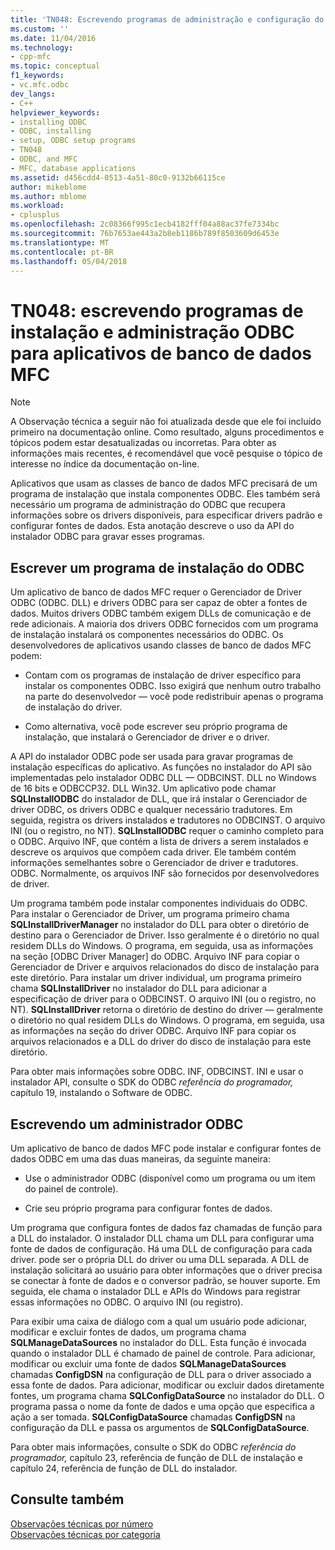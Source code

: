 ```yaml
---
title: 'TN048: Escrevendo programas de administração e configuração do ODBC para aplicativos de banco de dados MFC | Microsoft Docs'
ms.custom: ''
ms.date: 11/04/2016
ms.technology:
- cpp-mfc
ms.topic: conceptual
f1_keywords:
- vc.mfc.odbc
dev_langs:
- C++
helpviewer_keywords:
- installing ODBC
- ODBC, installing
- setup, ODBC setup programs
- TN048
- ODBC, and MFC
- MFC, database applications
ms.assetid: d456cdd4-0513-4a51-80c0-9132b66115ce
author: mikeblome
ms.author: mblome
ms.workload:
- cplusplus
ms.openlocfilehash: 2c08366f995c1ecb4182fff04a88ac37fe7334bc
ms.sourcegitcommit: 76b7653ae443a2b8eb1186b789f8503609d6453e
ms.translationtype: MT
ms.contentlocale: pt-BR
ms.lasthandoff: 05/04/2018
---
```

# <a name="tn048-writing-odbc-setup-and-administration-programs-for-mfc-database-applications"></a>TN048: escrevendo programas de instalação e administração ODBC para aplicativos de banco de dados MFC
> [!NOTE]
>  A Observação técnica a seguir não foi atualizada desde que ele foi incluído primeiro na documentação online. Como resultado, alguns procedimentos e tópicos podem estar desatualizadas ou incorretas. Para obter as informações mais recentes, é recomendável que você pesquise o tópico de interesse no índice da documentação on-line.  
  
 Aplicativos que usam as classes de banco de dados MFC precisará de um programa de instalação que instala componentes ODBC. Eles também será necessário um programa de administração do ODBC que recupera informações sobre os drivers disponíveis, para especificar drivers padrão e configurar fontes de dados. Esta anotação descreve o uso da API do instalador ODBC para gravar esses programas.  
  
##  <a name="_mfcnotes_writing_an_odbc_setup_program"></a> Escrever um programa de instalação do ODBC  
 Um aplicativo de banco de dados MFC requer o Gerenciador de Driver ODBC (ODBC. DLL) e drivers ODBC para ser capaz de obter a fontes de dados. Muitos drivers ODBC também exigem DLLs de comunicação e de rede adicionais. A maioria dos drivers ODBC fornecidos com um programa de instalação instalará os componentes necessários do ODBC. Os desenvolvedores de aplicativos usando classes de banco de dados MFC podem:  
  
-   Contam com os programas de instalação de driver específico para instalar os componentes ODBC. Isso exigirá que nenhum outro trabalho na parte do desenvolvedor — você pode redistribuir apenas o programa de instalação do driver.  
  
-   Como alternativa, você pode escrever seu próprio programa de instalação, que instalará o Gerenciador de driver e o driver.  
  
 A API do instalador ODBC pode ser usada para gravar programas de instalação específicas do aplicativo. As funções no instalador do API são implementadas pelo instalador ODBC DLL — ODBCINST. DLL no Windows de 16 bits e ODBCCP32. DLL Win32. Um aplicativo pode chamar **SQLInstallODBC** do instalador de DLL, que irá instalar o Gerenciador de driver ODBC, os drivers ODBC e qualquer necessário tradutores. Em seguida, registra os drivers instalados e tradutores no ODBCINST. O arquivo INI (ou o registro, no NT). **SQLInstallODBC** requer o caminho completo para o ODBC. Arquivo INF, que contém a lista de drivers a serem instalados e descreve os arquivos que compõem cada driver. Ele também contém informações semelhantes sobre o Gerenciador de driver e tradutores. ODBC. Normalmente, os arquivos INF são fornecidos por desenvolvedores de driver.  
  
 Um programa também pode instalar componentes individuais do ODBC. Para instalar o Gerenciador de Driver, um programa primeiro chama **SQLInstallDriverManager** no instalador do DLL para obter o diretório de destino para o Gerenciador de Driver. Isso geralmente é o diretório no qual residem DLLs do Windows. O programa, em seguida, usa as informações na seção [ODBC Driver Manager] do ODBC. Arquivo INF para copiar o Gerenciador de Driver e arquivos relacionados do disco de instalação para este diretório. Para instalar um driver individual, um programa primeiro chama **SQLInstallDriver** no instalador do DLL para adicionar a especificação de driver para o ODBCINST. O arquivo INI (ou o registro, no NT). **SQLInstallDriver** retorna o diretório de destino do driver — geralmente o diretório no qual residem DLLs do Windows. O programa, em seguida, usa as informações na seção do driver ODBC. Arquivo INF para copiar os arquivos relacionados e a DLL do driver do disco de instalação para este diretório.  
  
 Para obter mais informações sobre ODBC. INF, ODBCINST. INI e usar o instalador API, consulte o SDK do ODBC *referência do programador,* capítulo 19, instalando o Software de ODBC.  
  
##  <a name="_mfcnotes_writing_an_odbc_administrator"></a> Escrevendo um administrador ODBC  
 Um aplicativo de banco de dados MFC pode instalar e configurar fontes de dados ODBC em uma das duas maneiras, da seguinte maneira:  
  
-   Use o administrador ODBC (disponível como um programa ou um item do painel de controle).  
  
-   Crie seu próprio programa para configurar fontes de dados.  
  
 Um programa que configura fontes de dados faz chamadas de função para a DLL do instalador. O instalador DLL chama um DLL para configurar uma fonte de dados de configuração. Há uma DLL de configuração para cada driver. pode ser o própria DLL do driver ou uma DLL separada. A DLL de instalação solicitará ao usuário para obter informações que o driver precisa se conectar à fonte de dados e o conversor padrão, se houver suporte. Em seguida, ele chama o instalador DLL e APIs do Windows para registrar essas informações no ODBC. O arquivo INI (ou registro).  
  
 Para exibir uma caixa de diálogo com a qual um usuário pode adicionar, modificar e excluir fontes de dados, um programa chama **SQLManageDataSources** no instalador do DLL. Esta função é invocada quando o instalador DLL é chamado de painel de controle. Para adicionar, modificar ou excluir uma fonte de dados **SQLManageDataSources** chamadas **ConfigDSN** na configuração de DLL para o driver associado a essa fonte de dados. Para adicionar, modificar ou excluir dados diretamente fontes, um programa chama **SQLConfigDataSource** no instalador do DLL. O programa passa o nome da fonte de dados e uma opção que especifica a ação a ser tomada. **SQLConfigDataSource** chamadas **ConfigDSN** na configuração da DLL e passa os argumentos de **SQLConfigDataSource**.  
  
 Para obter mais informações, consulte o SDK do ODBC *referência do programador,* capítulo 23, referência de função de DLL de instalação e capítulo 24, referência de função de DLL do instalador.  
  
## <a name="see-also"></a>Consulte também  
 [Observações técnicas por número](../mfc/technical-notes-by-number.md)   
 [Observações técnicas por categoria](../mfc/technical-notes-by-category.md)

